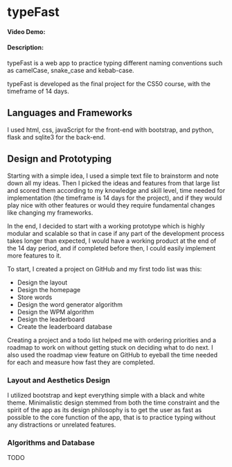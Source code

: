 # typeFast
#### Video Demo:  <URL HERE>
#### Description:

typeFast is a web app to practice typing different naming conventions such as camelCase, snake_case and kebab-case.

typeFast is developed as the final project for the CS50 course, with the timeframe of 14 days.

## Languages and Frameworks

I used html, css, javaScript for the front-end with bootstrap, and python, flask and sqlite3 for the back-end.

## Design and Prototyping

Starting with a simple idea, I used a simple text file to brainstorm and note down all my ideas.
Then I picked the ideas and features from that large list and scored them according to my knowledge and skill level,
time needed for implementation (the timeframe is 14 days for the project), and if they would play nice with other features 
or would they require fundamental changes like changing my frameworks. 

In the end, I decided to start with a working prototype which is highly modular and scalable so that in case if any part of the development
process takes longer than expected, I would have a working product at the end of the 14 day period, and if completed before then,
I could easily implement more features to it.

To start, I created a project on GitHub and my first todo list was this:

-	Design the layout
-   Design the homepage
-	Store words
-	Design the word generator algorithm
-	Design the WPM algorithm
-	Design the leaderboard
-	Create the leaderboard database

Creating a project and a todo list helped me with ordering priorities and a roadmap to work on without getting stuck on deciding what to do next.
I also used the roadmap view feature on GitHub to eyeball the time needed for each and measure how fast they are completed.

### Layout and Aesthetics Design

I utilized bootstrap and kept everything simple with a black and white theme. Minimalistic design stemmed from both the time constraint 
and the spirit of the app as its design philosophy is to get the user as fast as possible to the core function of the app, that is to practice 
typing without any distractions or unrelated features.

### Algorithms and Database

TODO